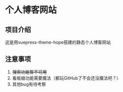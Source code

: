# 个人博客网站

## 项目介绍

这是用vuepress-theme-hope搭建的静态个人博客网站

## 注意事项

1. ~~搜索功能暂不可用~~
2. 看板娘功能需要魔法（都玩GitHub了不会还没魔法吧？）
3. 其他bug有待考察

